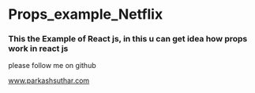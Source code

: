 # Props_example_Netflix

<h3>This the Example of React js, in this u can get idea how props work in react js</h3>

please follow me on github

<a>www.parkashsuthar.com</a>
